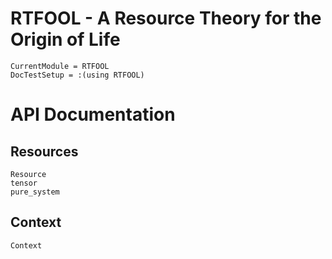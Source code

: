 # RTFOOL - A Resource Theory for the Origin of Life

```@meta
CurrentModule = RTFOOL
DocTestSetup = :(using RTFOOL)
```

# API Documentation

## Resources
```@docs
Resource
tensor
pure_system
```

## Context
```@docs
Context
```
